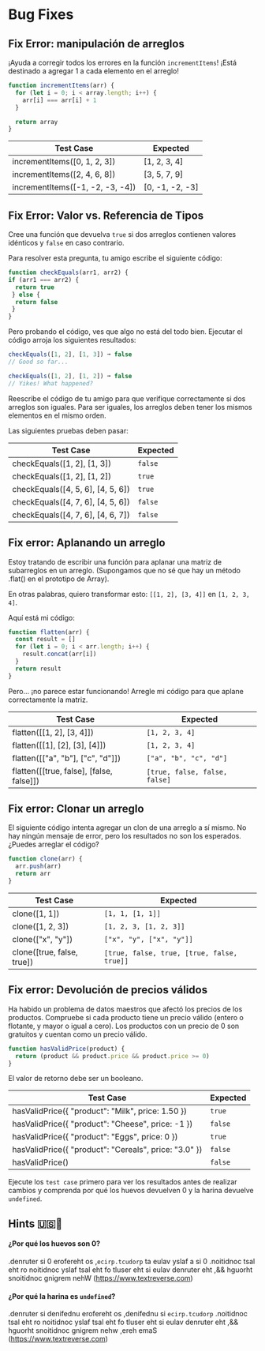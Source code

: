 # Bug Fixes

## Fix Error: manipulación de arreglos
¡Ayuda a corregir todos los errores en la función `incrementItems`! ¡Está destinado a agregar 1 a cada elemento en el arreglo!

```js
function incrementItems(arr) {
  for (let i = 0; i < array.length; i++) {
    arr[i] === arr[i] + 1
  }

  return array
}
```
| Test Case                        | Expected        |
|----------------------------------|-----------------|
| incrementItems([0, 1, 2, 3])     | [1, 2, 3, 4]    |
| incrementItems([2, 4, 6, 8])     |  [3, 5, 7, 9]   |
| incrementItems([-1, -2, -3, -4]) | [0, -1, -2, -3] |

## Fix Error: Valor vs. Referencia de Tipos
Cree una función que devuelva `true` si dos arreglos contienen valores idénticos y `false` en caso contrario.

Para resolver esta pregunta, tu amigo escribe el siguiente código:

```js
function checkEquals(arr1, arr2) {
if (arr1 === arr2) {
  return true
 } else {
  return false
 }
}
```

Pero probando el código, ves que algo no está del todo bien. Ejecutar el código arroja los siguientes resultados:

```js
checkEquals([1, 2], [1, 3]) ➞ false
// Good so far...

checkEquals([1, 2], [1, 2]) ➞ false
// Yikes! What happened?
```

Reescribe el código de tu amigo para que verifique correctamente si dos arreglos son iguales. Para ser iguales, los arreglos deben tener los mismos elementos en el mismo orden.

Las siguientes pruebas deben pasar:

| Test Case                          | Expected |
|------------------------------------|----------|
| checkEquals([1, 2], [1, 3])        | `false`  |
| checkEquals([1, 2], [1, 2])        | `true`   |
| checkEquals([4, 5, 6], [4, 5, 6])  | `true`   |
| checkEquals([4, 7, 6], [4, 5, 6])  | `false`  |
| checkEquals([4, 7, 6], [4, 6, 7])  | `false`  |

## Fix error: Aplanando un arreglo

Estoy tratando de escribir una función para aplanar una matriz de subarreglos en un arreglo. (Supongamos que no sé que hay un método .flat() en el prototipo de Array).

En otras palabras, quiero transformar esto: `[[1, 2], [3, 4]]` en `[1, 2, 3, 4]`.

Aquí está mi código:

```js
function flatten(arr) {
  const result = []
  for (let i = 0; i < arr.length; i++) {
    result.concat(arr[i])
  }
  return result
}
```
Pero... ¡no parece estar funcionando! Arregle mi código para que aplane correctamente la matriz.

| Test Case                                | Expected                      |
|------------------------------------------|-------------------------------|
| flatten([[1, 2], [3, 4]])                | `[1, 2, 3, 4]`                |
| flatten([[1], [2], [3], [4]])            | `[1, 2, 3, 4]`                |
| flatten([["a", "b"], ["c", "d"]])        | `["a", "b", "c", "d"]`        |
| flatten([[true, false], [false, false]]) | `[true, false, false, false]` |

## Fix error: Clonar un arreglo

El siguiente código intenta agregar un clon de una arreglo a sí mismo. No hay ningún mensaje de error, pero los resultados no son los esperados. ¿Puedes arreglar el código?

```js
function clone(arr) {
  arr.push(arr)
  return arr
}
```

| Test Case                  | Expected                                   |
|----------------------------|--------------------------------------------|
| clone([1, 1])              | `[1, 1, [1, 1]]`                           |
| clone([1, 2, 3])           | `[1, 2, 3, [1, 2, 3]]`                     |
| clone(["x", "y"])          | `["x", "y", ["x", "y"]]`                   |
| clone([true, false, true]) | `[true, false, true, [true, false, true]]` |


## Fix error: Devolución de precios válidos
Ha habido un problema de datos maestros que afectó los precios de los productos. Compruebe si cada producto tiene un precio válido (entero o flotante, y mayor o igual a cero). Los productos con un precio de 0 son gratuitos y cuentan como un precio válido.

```js
function hasValidPrice(product) {
  return (product && product.price && product.price >= 0)
}
```

El valor de retorno debe ser un booleano.

| Test Case                                             | Expected |
|-------------------------------------------------------|----------|
| hasValidPrice({ "product": "Milk", price: 1.50 })     | `true`   |
| hasValidPrice({ "product": "Cheese", price: -1 })     | `false`   |
| hasValidPrice({ "product": "Eggs", price: 0 })        | `true`   |
| hasValidPrice({ "product": "Cereals", price: "3.0" }) | `false`   |
| hasValidPrice()                                       | `false`   |

Ejecute los `test case` primero para ver los resultados antes de realizar cambios y comprenda por qué los huevos devuelven 0 y la harina devuelve `undefined`.

## Hints 🇺🇸🤔

#### ¿Por qué los huevos son 0?
.denruter si 0 erofereht os ,`ecirp.tcudorp` ta eulav yslaf a si 0 .noitidnoc tsal eht ro noitidnoc yslaf tsal eht fo tluser eht si eulav denruter eht ,&& hguorht snoitidnoc gnigrem nehW (https://www.textreverse.com)

#### ¿Por qué la harina es `undefined`?
.denruter si denifednu erofereht os ,denifednu si `ecirp.tcudorp` .noitidnoc tsal eht ro noitidnoc yslaf tsal eht fo tluser eht si eulav denruter eht ,&& hguorht snoitidnoc gnigrem nehw ,ereh emaS (https://www.textreverse.com)
